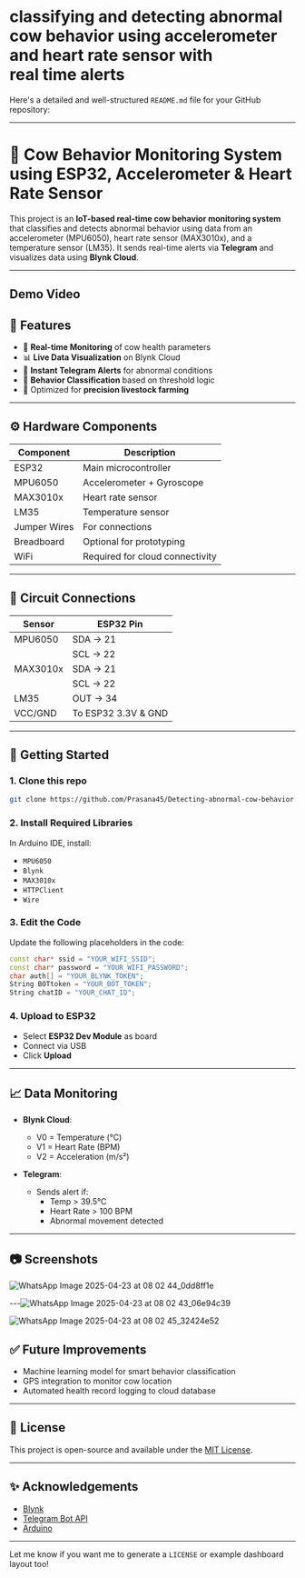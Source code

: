 # classifying and detecting abnormal cow behavior using accelerometer and heart rate sensor with real time alerts
Here's a detailed and well-structured `README.md` file for your GitHub repository:

---

# 🐄 Cow Behavior Monitoring System using ESP32, Accelerometer & Heart Rate Sensor

This project is an **IoT-based real-time cow behavior monitoring system** that classifies and detects abnormal behavior using data from an accelerometer (MPU6050), heart rate sensor (MAX3010x), and a temperature sensor (LM35). It sends real-time alerts via **Telegram** and visualizes data using **Blynk Cloud**.

---

## Demo Video



## 📌 Features

- 📡 **Real-time Monitoring** of cow health parameters
- 📊 **Live Data Visualization** on Blynk Cloud
- 🚨 **Instant Telegram Alerts** for abnormal conditions
- 🧠 **Behavior Classification** based on threshold logic
- 🐄 Optimized for **precision livestock farming**

---

## ⚙️ Hardware Components

| Component         | Description                     |
|------------------|---------------------------------|
| ESP32             | Main microcontroller            |
| MPU6050           | Accelerometer + Gyroscope       |
| MAX3010x          | Heart rate sensor               |
| LM35              | Temperature sensor              |
| Jumper Wires      | For connections                 |
| Breadboard        | Optional for prototyping        |
| WiFi              | Required for cloud connectivity |

---

## 🔌 Circuit Connections

| Sensor      | ESP32 Pin  |
|-------------|------------|
| MPU6050     | SDA → 21   |
|             | SCL → 22   |
| MAX3010x    | SDA → 21   |
|             | SCL → 22   |
| LM35        | OUT → 34   |
| VCC/GND     | To ESP32 3.3V & GND |

---

## 🚀 Getting Started

### 1. Clone this repo

```bash
git clone https://github.com/Prasana45/Detecting-abnormal-cow-behavior.git
```

### 2. Install Required Libraries

In Arduino IDE, install:
- `MPU6050`
- `Blynk`
- `MAX3010x`
- `HTTPClient`
- `Wire`

### 3. Edit the Code

Update the following placeholders in the code:
```cpp
const char* ssid = "YOUR_WIFI_SSID";
const char* password = "YOUR_WIFI_PASSWORD";
char auth[] = "YOUR_BLYNK_TOKEN";
String BOTtoken = "YOUR_BOT_TOKEN";
String chatID = "YOUR_CHAT_ID";
```

### 4. Upload to ESP32

- Select **ESP32 Dev Module** as board
- Connect via USB
- Click **Upload**

---

## 📈 Data Monitoring

- **Blynk Cloud**: 
  - V0 = Temperature (°C)
  - V1 = Heart Rate (BPM)
  - V2 = Acceleration (m/s²)

- **Telegram**:
  - Sends alert if:
    - Temp > 39.5°C
    - Heart Rate > 100 BPM
    - Abnormal movement detected

---

## 📷 Screenshots
![WhatsApp Image 2025-04-23 at 08 02 44_0dd8ff1e](https://github.com/user-attachments/assets/642b488f-bc98-4287-9ecd-6483614e8956)


---![WhatsApp Image 2025-04-23 at 08 02 43_06e94c39](https://github.com/user-attachments/assets/d5b22dec-cfb3-449c-9914-abd2a591069b)

![WhatsApp Image 2025-04-23 at 08 02 45_32424e52](https://github.com/user-attachments/assets/4a59c33b-ec10-4ec6-a663-109d3e78426c)

## ✅ Future Improvements

- Machine learning model for smart behavior classification
- GPS integration to monitor cow location
- Automated health record logging to cloud database

---

## 📜 License

This project is open-source and available under the [MIT License](LICENSE).

---

## ✨ Acknowledgements

- [Blynk](https://blynk.io)
- [Telegram Bot API](https://core.telegram.org/bots/api)
- [Arduino](https://www.arduino.cc/)

---

Let me know if you want me to generate a `LICENSE` or example dashboard layout too!
